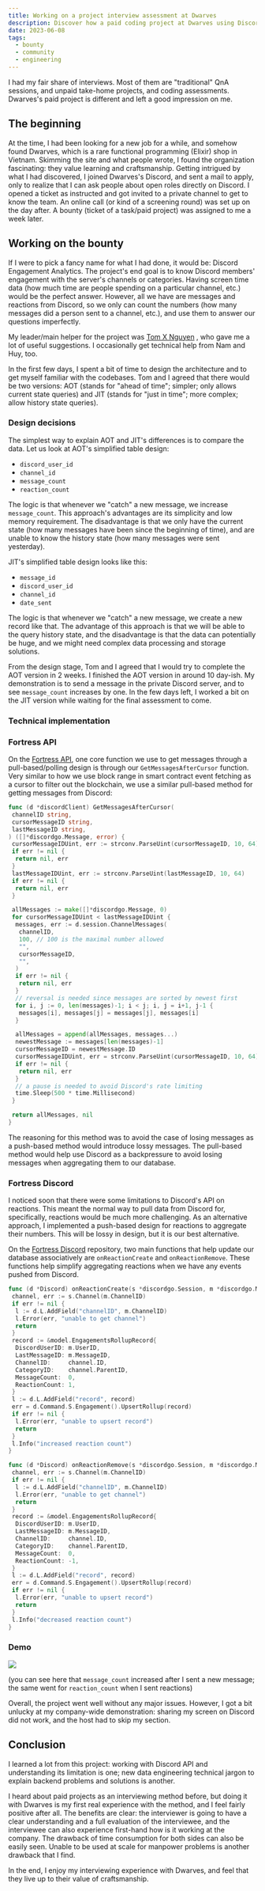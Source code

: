 ```yaml
---
title: Working on a project interview assessment at Dwarves
description: Discover how a paid coding project at Dwarves using Discord API and Elixir provided a unique interview experience focused on real backend data engineering and engagement analytics.
date: 2023-06-08
tags:
  - bounty
  - community
  - engineering
---
```


<!-- table_of_contents a2f93f20-d45e-4906-92a7-66296b684356 -->

I had my fair share of interviews. Most of them are "traditional" QnA sessions, and unpaid take-home projects, and coding assessments. Dwarves's paid project is different and left a good impression on me.

## The beginning

At the time, I had been looking for a new job for a while, and somehow found Dwarves, which is a rare functional programming (Elixir) shop in Vietnam. Skimming the site and what people wrote, I found the organization fascinating: they value learning and craftsmanship. Getting intrigued by what I had discovered, I joined Dwarves's Discord, and sent a mail to apply, only to realize that I can ask people about open roles directly on Discord. I opened a ticket as instructed and got invited to a private channel to get to know the team. An online call (or kind of a screening round) was set up on the day after. A bounty (ticket of a task/paid project) was assigned to me a week later.

## Working on the bounty

If I were to pick a fancy name for what I had done, it would be: Discord Engagement Analytics. The project's end goal is to know Discord members' engagement with the server's channels or categories. Having screen time data (how much time are people spending on a particular channel, etc.) would be the perfect answer. However, all we have are messages and reactions from Discord, so we only can count the numbers (how many messages did a person sent to a channel, etc.), and use them to answer our questions imperfectly.

My leader/main helper for the project was [Tom X Nguyen](https://hashnode.com/@monotykamary) , who gave me a lot of useful suggestions. I occasionally get technical help from Nam and Huy, too.

In the first few days, I spent a bit of time to design the architecture and to get myself familiar with the codebases. Tom and I agreed that there would be two versions: AOT (stands for "ahead of time"; simpler; only allows current state queries) and JIT (stands for "just in time"; more complex; allow history state queries).

### Design decisions

The simplest way to explain AOT and JIT's differences is to compare the data. Let us look at AOT's simplified table design:

- `discord_user_id`
- `channel_id`
- `message_count`
- `reaction_count`

The logic is that whenever we "catch" a new message, we increase `message_count`. This approach's advantages are its simplicity and low memory requirement. The disadvantage is that we only have the current state (how many messages have been since the beginning of time), and are unable to know the history state (how many messages were sent yesterday).

JIT's simplified table design looks like this:

- `message_id`
- `discord_user_id`
- `channel_id`
- `date_sent`

The logic is that whenever we "catch" a new message, we create a new record like that. The advantage of this approach is that we will be able to the query history state, and the disadvantage is that the data can potentially be huge, and we might need complex data processing and storage solutions.

From the design stage, Tom and I agreed that I would try to complete the AOT version in 2 weeks. I finished the AOT version in around 10 day-ish. My demonstration is to send a message in the private Discord server, and to see `message_count` increases by one. In the few days left, I worked a bit on the JIT version while waiting for the final assessment to come.

### Technical implementation

### Fortress API

On the [Fortress API](https://github.com/dwarvesf/fortress-api), one core function we use to get messages through a pull-based/polling design is through our `GetMessagesAfterCursor` function. Very similar to how we use block range in smart contract event fetching as a cursor to filter out the blockchain, we use a similar pull-based method for getting messages from Discord:

```go
func (d *discordClient) GetMessagesAfterCursor(
 channelID string,
 cursorMessageID string,
 lastMessageID string,
) ([]*discordgo.Message, error) {
 cursorMessageIDUint, err := strconv.ParseUint(cursorMessageID, 10, 64)
 if err != nil {
  return nil, err
 }
 lastMessageIDUint, err := strconv.ParseUint(lastMessageID, 10, 64)
 if err != nil {
  return nil, err
 }

 allMessages := make([]*discordgo.Message, 0)
 for cursorMessageIDUint < lastMessageIDUint {
  messages, err := d.session.ChannelMessages(
   channelID,
   100, // 100 is the maximal number allowed
   "",
   cursorMessageID,
   "",
  )
  if err != nil {
   return nil, err
  }
  // reversal is needed since messages are sorted by newest first
  for i, j := 0, len(messages)-1; i < j; i, j = i+1, j-1 {
   messages[i], messages[j] = messages[j], messages[i]
  }

  allMessages = append(allMessages, messages...)
  newestMessage := messages[len(messages)-1]
  cursorMessageID = newestMessage.ID
  cursorMessageIDUint, err = strconv.ParseUint(cursorMessageID, 10, 64)
  if err != nil {
   return nil, err
  }
  // a pause is needed to avoid Discord's rate limiting
  time.Sleep(500 * time.Millisecond)
 }

 return allMessages, nil
}
```

The reasoning for this method was to avoid the case of losing messages as a push-based method would introduce lossy messages. The pull-based method would help use Discord as a backpressure to avoid losing messages when aggregating them to our database.

### Fortress Discord

I noticed soon that there were some limitations to Discord's API on reactions. This meant the normal way to pull data from Discord for, specifically, reactions would be much more challenging. As an alternative approach, I implemented a push-based design for reactions to aggregate their numbers. This will be lossy in design, but it is our best alternative.

On the [Fortress Discord](https://github.com/dwarvesf/fortress-discord) repository, two main functions that help update our database associatively are `onReactionCreate` and `onReactionRemove`. These functions help simplify aggregating reactions when we have any events pushed from Discord.

```go
func (d *Discord) onReactionCreate(s *discordgo.Session, m *discordgo.MessageReactionAdd) {
 channel, err := s.Channel(m.ChannelID)
 if err != nil {
  l := d.L.AddField("channelID", m.ChannelID)
  l.Error(err, "unable to get channel")
  return
 }
 record := &model.EngagementsRollupRecord{
  DiscordUserID: m.UserID,
  LastMessageID: m.MessageID,
  ChannelID:     channel.ID,
  CategoryID:    channel.ParentID,
  MessageCount:  0,
  ReactionCount: 1,
 }
 l := d.L.AddField("record", record)
 err = d.Command.S.Engagement().UpsertRollup(record)
 if err != nil {
  l.Error(err, "unable to upsert record")
  return
 }
 l.Info("increased reaction count")
}

func (d *Discord) onReactionRemove(s *discordgo.Session, m *discordgo.MessageReactionRemove) {
 channel, err := s.Channel(m.ChannelID)
 if err != nil {
  l := d.L.AddField("channelID", m.ChannelID)
  l.Error(err, "unable to get channel")
  return
 }
 record := &model.EngagementsRollupRecord{
  DiscordUserID: m.UserID,
  LastMessageID: m.MessageID,
  ChannelID:     channel.ID,
  CategoryID:    channel.ParentID,
  MessageCount:  0,
  ReactionCount: -1,
 }
 l := d.L.AddField("record", record)
 err = d.Command.S.Engagement().UpsertRollup(record)
 if err != nil {
  l.Error(err, "unable to upsert record")
  return
 }
 l.Info("decreased reaction count")
}
```

### Demo

![](assets/working-on-a-project-interview-assessment-at-dwarves_3544e2b2c437826a3005b95909ec2795_md5.gif)

(you can see here that `message_count` increased after I sent a new message; the same went for `reaction_count` when I sent reactions)

Overall, the project went well without any major issues. However, I got a bit unlucky at my company-wide demonstration: sharing my screen on Discord did not work, and the host had to skip my section.

## Conclusion

I learned a lot from this project: working with Discord API and understanding its limitation is one; new data engineering technical jargon to explain backend problems and solutions is another.

I heard about paid projects as an interviewing method before, but doing it with Dwarves is my first real experience with the method, and I feel fairly positive after all. The benefits are clear: the interviewer is going to have a clear understanding and a full evaluation of the interviewee, and the interviewee can also experience first-hand how is it working at the company. The drawback of time consumption for both sides can also be easily seen. Unable to be used at scale for manpower problems is another drawback that I find.

In the end, I enjoy my interviewing experience with Dwarves, and feel that they live up to their value of craftsmanship.
